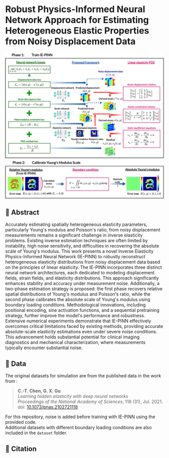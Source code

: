 # Robust Physics-Informed Neural Network Approach for Estimating Heterogeneous Elastic Properties from Noisy Displacement Data

![Screenshot](./Images/IEPINNFramework.png)

## 📄 Abstract
Accurately estimating spatially heterogeneous elasticity parameters, particularly Young's modulus and Poisson's ratio, from noisy displacement measurements remains a significant challenge in inverse elasticity problems. Existing inverse estimation techniques are often limited by instability, high noise sensitivity, and difficulties in recovering the absolute scale of Young's modulus. This work presents a novel Inverse Elasticity Physics-Informed Neural Network (IE-PINN) to robustly reconstruct heterogeneous elasticity distributions from noisy displacement data based on the principles of linear elasticity. The IE-PINN incorporates three distinct neural network architectures, each dedicated to modeling displacement fields, strain fields, and elasticity distributions. This approach significantly enhances stability and accuracy under measurement noise. Additionally, a two-phase estimation strategy is proposed: the first phase recovers relative spatial distributions of Young's modulus and Poisson's ratio, while the second phase calibrates the absolute scale of Young's modulus using boundary loading conditions. Methodological innovations, including positional encoding, sine activation functions, and a sequential pretraining strategy, further improve the model's performance and robustness. Extensive numerical experiments demonstrate that IE-PINN effectively overcomes critical limitations faced by existing methods, providing accurate absolute-scale elasticity estimations even under severe noise conditions. This advancement holds substantial potential for clinical imaging diagnostics and mechanical characterization, where measurements typically encounter substantial noise.


## 📄 Data

The original datasets for simulation are from the published data in the work from :

> **C.-T. Chen, G. X. Gu**  
> *Learning hidden elasticity with deep neural networks*  
> *Proceedings of the National Academy of Sciences*, 118 (31), Jul. 2021.  
> doi: [10.1073/pnas.2102721118](https://doi.org/10.1073/pnas.2102721118)

For this repository, noise is added before training with IE-PINN using the provided code.  
Additional datasets with different boundary loading conditions are also included in the `dataset` folder.

## 📄 Citation

